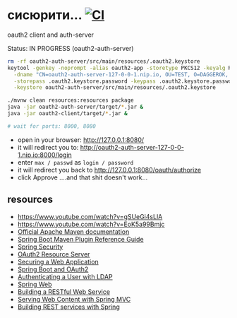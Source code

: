 # сисюрити... [![CI](https://github.com/daggerok/yet-another-oauth-spring-security-example/workflows/CI/badge.svg)](https://github.com/daggerok/yet-another-oauth-spring-security-example/actions)
oauth2 client and auth-server

Status: IN PROGRESS (oauth2-auth-server)

```bash
rm -rf oauth2-auth-server/src/main/resources/.oauth2.keystore
keytool -genkey -noprompt -alias oauth2-app -storetype PKCS12 -keyalg RSA -keysize 4096 -validity 3650 \
  -dname "CN=oauth2-auth-server-127-0-0-1.nip.io, OU=TEST, O=DAGGEROK, L=Odessa, S=OD, C=UA" \
  -storepass .oauth2.keystore.password -keypass .oauth2.keystore.password \
  -keystore oauth2-auth-server/src/main/resources/.oauth2.keystore

./mvnw clean resources:resources package
java -jar oauth2-auth-server/target/*.jar &
java -jar oauth2-client/target/*.jar &

# wait for ports: 8000, 8080
```

* open in your browser: http://127.0.0.1:8080/
* it will redirect you to: http://oauth2-auth-server-127-0-0-1.nip.io:8000/login
* enter `max / passwd` as `login / password`
* it will redirect you back to http://127.0.0.1:8080/oauth/authorize
* click Approve ....and that shit doesn't work...

## resources

* https://www.youtube.com/watch?v=gSUeGi4sLlA
* https://www.youtube.com/watch?v=EoK5a99Bmjc
* [Official Apache Maven documentation](https://maven.apache.org/guides/index.html)
* [Spring Boot Maven Plugin Reference Guide](https://docs.spring.io/spring-boot/docs/2.2.4.RELEASE/maven-plugin/)
* [Spring Security](https://docs.spring.io/spring-boot/docs/2.2.4.RELEASE/reference/htmlsingle/#boot-features-security)
* [OAuth2 Resource Server](https://docs.spring.io/spring-boot/docs/2.2.4.RELEASE/reference/htmlsingle/#boot-features-security-oauth2-server)
* [Securing a Web Application](https://spring.io/guides/gs/securing-web/)
* [Spring Boot and OAuth2](https://spring.io/guides/tutorials/spring-boot-oauth2/)
* [Authenticating a User with LDAP](https://spring.io/guides/gs/authenticating-ldap/)
* [Spring Web](https://docs.spring.io/spring-boot/docs/2.2.4.RELEASE/reference/htmlsingle/#boot-features-developing-web-applications)
* [Building a RESTful Web Service](https://spring.io/guides/gs/rest-service/)
* [Serving Web Content with Spring MVC](https://spring.io/guides/gs/serving-web-content/)
* [Building REST services with Spring](https://spring.io/guides/tutorials/bookmarks/)

